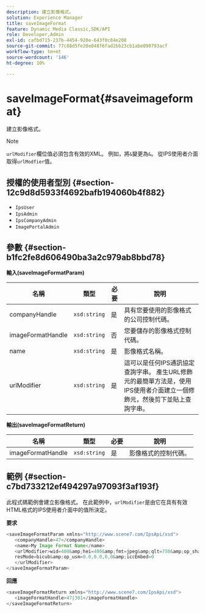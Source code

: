 ```yaml
---
description: 建立影像格式。
solution: Experience Manager
title: saveImageFormat
feature: Dynamic Media Classic,SDK/API
role: Developer,Admin
exl-id: cafbd715-237b-4454-920e-643f0c84e208
source-git-commit: 77c88d5fe20e048f6fad2bb23cb1abe090793acf
workflow-type: tm+mt
source-wordcount: '146'
ht-degree: 10%

---
```


# saveImageFormat{#saveimageformat}

建立影像格式。

>[!NOTE]
>
>`urlModifier`欄位值必須包含有效的XML。 例如，將`&`變更為`&`。 從IPS使用者介面取得`urlModfier`值。

## 授權的使用者型別 {#section-12c9d8d5933f4692bafb194060b4f882}

* `IpsUser`
* `IpsAdmin`
* `IpsCompanyAdmin`
* `ImagePortalAdmin`

## 參數 {#section-b1fc2fe8d606490ba3a2c979ab8bbd78}

**輸入(saveImageFormatParam)**

| 名稱 | 類型 | 必要 | 說明 |
|---|---|---|---|
| companyHandle | `xsd:string` | 是 | 具有您要使用的影像格式的公司控制代碼。 |
| imageFormatHandle | `xsd:string` | 否 | 您要儲存的影像格式控制代碼。 |
| name | `xsd:string` | 是 | 影像格式名稱。 |
| urlModifier | `xsd:string` | 是 | 這可以是任何IPS通訊協定查詢字串。 產生URL修飾元的最簡單方法是，使用IPS使用者介面建立一個修飾元，然後剪下並貼上查詢字串。 |

**輸出(saveImageFormatReturn)**

| 名稱 | 類型 | 必要 | 說明 |
|---|---|---|---|
| imageFormatHandle | `xsd:string` | 是 | 影像格式的控制代碼。 |

## 範例 {#section-c7bd733212ef494297a97093f3af193f}

此程式碼範例會建立影像格式。 在此範例中，`urlModifier`是由它在具有有效HTML格式的IPS使用者介面中的值所決定。

**要求**

```java
<saveImageFormatParam xmlns="http://www.scene7.com/IpsApi/xsd"> 
   <companyHandle>47</companyHandle> 
   <name>My Image Format Name</name> 
   <urlModifier>wid=400&amp;hei=400&amp;fmt=jpeg&amp;qlt=750&amp;op_sharpen=0&amp; 
   resMode=bicub&amp;op_usm=0.0,0.0,0,0&amp;iccEmbed=0 
   </urlModifier> 
</saveImageFormatParam>
```

**回應**

```java
<saveImageFormatReturn xmlns="http://www.scene7.com/IpsApi/xsd"> 
   <imageFormatHandle>47|301</imageFormatHandle> 
</saveImageFormatReturn>
```
